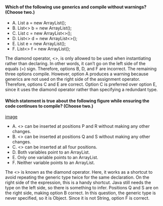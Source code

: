 #### Which of the following use generics and compile without warnings? (Choose two.)
* A. List<String> a = new ArrayList();
* B. List<> b = new ArrayList();
* C. List<String> c = new ArrayList<>();
* D. List<> d = new ArrayList<>();
* E. List<String> e = new ArrayList<String>();
* F. List<> f = new ArrayList<String>();

The diamond operator, <>, is only allowed to be used when instantiating rather than declaring.
In other words, it can’t go on the left side of the equals (=) sign.
Therefore, options B, D, and F are incorrect. The remaining three options compile.
However, option A produces a warning because generics are not used on the right side of the assignment operator.
Therefore, options C and E are correct.
Option C is preferred over option E, since it uses the diamond operator rather than specifying a redundant type.

#### Which statement is true about the following figure while ensuring the code continues to compile? (Choose two.)
[image](images/generics_P_R_Q_S.png)
* A. <> can be inserted at positions P and R without making any other changes.
* B. <> can be inserted at positions Q and S without making any other changes.
* C. <> can be inserted at all four positions.
* D. Both variables point to an ArrayList<String>.
* E. Only one variable points to an ArrayList<String>.
* F. Neither variable points to an ArrayList<String>.

The <> is known as the diamond operator. Here,
it works as a shortcut to avoid repeating the generic type twice for the same declaration.
On the right side of the expression, this is a handy shortcut.
Java still needs the type on the left side, so there is something to infer.
Positions Q and S are on the right side, making option B correct.
In this question, the generic type is never specified, so it is Object. Since it is not String, option F is correct.